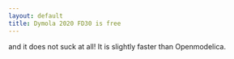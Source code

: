 ```yaml
---
layout: default
title: Dymola 2020 FD30 is free
---
```


and it does not suck at all! It is slightly faster than Openmodelica.